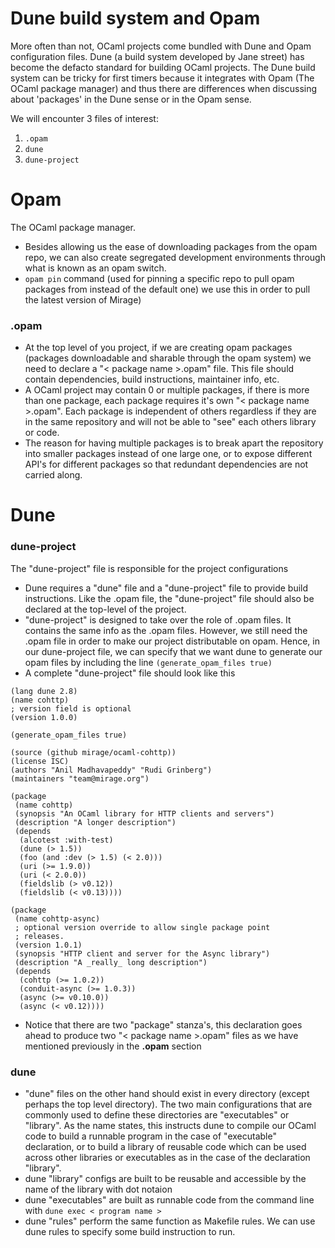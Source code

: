 # Dune build system and Opam
  More often than not, OCaml projects come bundled with Dune and Opam configuration files. Dune (a build system developed by Jane street) has become the defacto standard for building OCaml projects. The Dune build system can be tricky for first timers because it integrates with Opam (The OCaml package manager) and thus there are differences when discussing about 'packages' in the Dune sense or in the Opam sense.

We will encounter 3 files of interest:
1. `.opam`
2. `dune`
3. `dune-project`

# Opam
The OCaml package manager. 
- Besides allowing us the ease of downloading packages from the opam repo, we can also create segregated development environments through what is known as an opam switch.
- `opam pin` command (used for pinning a specific repo to pull opam packages from instead of the default one) we use this in order to pull the latest version of Mirage)

### **<package>.opam**
- At the top level of you project, if we are creating opam packages (packages downloadable and sharable through the opam system) we need to declare a "< package name >.opam" file. This file should contain dependencies, build instructions, maintainer info, etc.
- A OCaml project may contain 0 or multiple packages, if there is more than one package, each package requires it's own "< package name >.opam". Each package is independent of others regardless if they are in the same repository and will not be able to "see" each others library or code.
- The reason for having multiple packages is to break apart the repository into smaller packages instead of one large one, or to expose different API's for different packages so that redundant dependencies are not carried along.

# Dune
### **dune-project**
The "dune-project" file is responsible for the project configurations

- Dune requires a "dune" file and a "dune-project" file to provide build instructions. Like the .opam file, the "dune-project" file should also be declared at the top-level of the project. 
- "dune-project" is designed to take over the role of .opam files. It contains the same info as the .opam files. However, we still need the .opam file in order to make our project distributable on opam. Hence, in our dune-project file, we can specify that we want dune to generate our opam files by including the line `(generate_opam_files true)`
- A complete "dune-project" file should look like this
```
(lang dune 2.8)
(name cohttp)
; version field is optional
(version 1.0.0)

(generate_opam_files true)

(source (github mirage/ocaml-cohttp))
(license ISC)
(authors "Anil Madhavapeddy" "Rudi Grinberg")
(maintainers "team@mirage.org")

(package
 (name cohttp)
 (synopsis "An OCaml library for HTTP clients and servers")
 (description "A longer description")
 (depends
  (alcotest :with-test)
  (dune (> 1.5))
  (foo (and :dev (> 1.5) (< 2.0)))
  (uri (>= 1.9.0))
  (uri (< 2.0.0))
  (fieldslib (> v0.12))
  (fieldslib (< v0.13))))

(package
 (name cohttp-async)
 ; optional version override to allow single package point
 ; releases.
 (version 1.0.1)
 (synopsis "HTTP client and server for the Async library")
 (description "A _really_ long description")
 (depends
  (cohttp (>= 1.0.2))
  (conduit-async (>= 1.0.3))
  (async (>= v0.10.0))
  (async (< v0.12))))
```
- Notice that there are two "package" stanza's, this declaration goes ahead to produce two "< package name >.opam" files as we have mentioned previously in the **.opam** section

### **dune**
- "dune" files on the other hand should exist in every directory (except perhaps the top level directory). The two main configurations that are commonly used to define these directories are "executables" or "library". As the name states, this instructs dune to compile our OCaml code to build a runnable program in the case of "executable" declaration, or to build a library of reusable code which can be used across other libraries or executables as in the case of the declaration "library".
- dune "library" configs are built to be reusable and accessible by the name of the library with dot notaion
- dune "executables" are built as runnable code from the command line with `dune exec < program name >`
- dune "rules" perform the same function as Makefile rules. We can use dune rules to specify some build instruction to run.